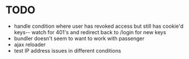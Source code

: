 # TODO

* handle condition where user has revoked access but still has cookie'd keys-- watch for 401's and redirect back to /login for new keys
* bundler doesn't seem to want to work with passenger
* ajax reloader
* test IP address issues in different conditions